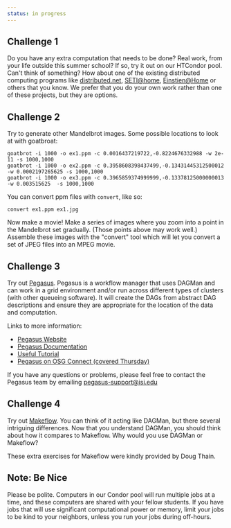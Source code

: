 ```yaml
---
status: in progress
---
```


Challenge 1
-----------

Do you have any extra computation that needs to be done? Real work, from your life outside this summer school? If so, try it out on our HTCondor pool. Can't think of something? How about one of the existing distributed computing programs like [distributed.net](http://www.distributed.net), [SETI@home](http://setiathome.ssl.berkeley.edu/), [Einstien@Home](http://www.einsteinathome.org/) or others that you know. We prefer that you do your own work rather than one of these projects, but they are options.

Challenge 2
-----------

Try to generate other Mandelbrot images. Some possible locations to look at with goatbroat:

``` console
goatbrot -i 1000 -o ex1.ppm -c 0.0016437219722,-0.8224676332988 -w 2e-11 -s 1000,1000
goatbrot -i 1000 -o ex2.ppm -c 0.3958608398437499,-0.13431445312500012 -w 0.0002197265625 -s 1000,1000
goatbrot -i 1000 -o ex3.ppm -c 0.3965859374999999,-0.13378125000000013 -w 0.003515625  -s 1000,1000
```

You can convert ppm files with `convert`, like so:

``` console
convert ex1.ppm ex1.jpg
```

Now make a movie! Make a series of images where you zoom into a point in the Mandelbrot set gradually. (Those points above may work well.) Assemble these images with the "convert" tool which will let you convert a set of JPEG files into an MPEG movie.

Challenge 3
-----------

Try out [Pegasus](OSGSS2012ExtraPegasus). Pegasus is a workflow manager that uses DAGMan and can work in a grid environment and/or run across different types of clusters (with other queueing software). It will create the DAGs from abstract DAG descriptions and ensure they are appropriate for the location of the data and computation.

Links to more information:

-   [Pegasus Website](http://pegasus.isi.edu)
-   [Pegasus Documentation](http://pegasus.isi.edu/wms/docs/4.0/)
-   [Useful Tutorial](https://github.com/OSGConnect/tutorial-pegasus)
-   [Pegasus on OSG Connect (covered Thursday)](https://pegasus.isi.edu/documentation/tutorial.php)

If you have any questions or problems, please feel free to contact the Pegasus team by emailing <pegasus-support@isi.edu>

Challenge 4
-----------

Try out [Makeflow](OSGSS2012ExtraMakeflow). You can think of it acting like DAGMan, but there several intriguing differences. Now that you understand DAGMan, you should think about how it compares to Makeflow. Why would you use DAGMan or Makeflow?

These extra exercises for Makeflow were kindly provided by Doug Thain.

Note: Be Nice
-------------

Please be polite. Computers in our Condor pool will run multiple jobs at a time, and these computers are shared with your fellow students. If you have jobs that will use significant computational power or memory, limit your jobs to be kind to your neighbors, unless you run your jobs during off-hours.

